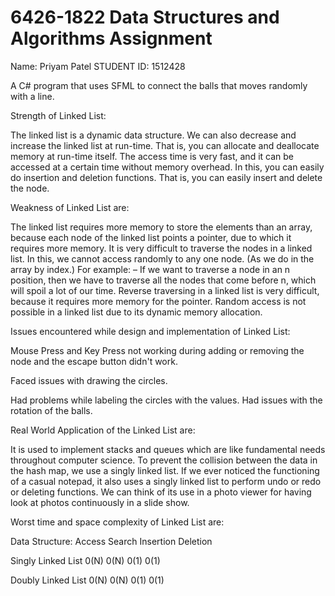 # 6426-1822 Data Structures and Algorithms Assignment


Name: Priyam Patel
STUDENT ID: 1512428


A C# program that uses SFML to connect the balls that moves randomly with a line.


Strength of Linked List:


The linked list is a dynamic data structure.
We can also decrease and increase the linked list at run-time. That is, you can allocate and deallocate memory at run-time itself.
The access time is very fast, and it can be accessed at a certain time without memory overhead.
In this, you can easily do insertion and deletion functions. 
That is, you can easily insert and delete the node.


Weakness of  Linked List are:


The linked list requires more memory to store the elements than an array, because each node of the linked list points a pointer, due to which it requires more memory.
It is very difficult to traverse the nodes in a linked list. In this, we cannot access randomly to any one node. (As we do in the array by index.) For example: – If we want to traverse a node in an n position, then we have to traverse all the nodes that come before n, which will spoil a lot of our time.
Reverse traversing in a linked list is very difficult, because it requires more memory for the pointer.
Random access is not possible in a linked list due to its dynamic memory allocation.



Issues encountered while design and implementation of Linked List:


Mouse Press and Key Press not working during adding or removing the node and the escape button didn't work.

Faced issues with drawing the circles.

Had problems while labeling the circles with the values.
Had issues with the rotation of the  balls.




Real World Application of the Linked List are:


It is used to implement stacks and queues which are like fundamental needs throughout computer science.
To prevent the collision between the data in the hash map, we use a singly linked list.
If we ever noticed the functioning of a casual notepad, it also uses a singly linked list to perform undo or redo or deleting functions.
We can think of its use in a photo viewer for having look at photos continuously in a slide show.




Worst time and space complexity of Linked List are:


Data Structure:	Access	Search	Insertion	Deletion

Singly Linked
 List			0(N)		0(N)		0(1)		0(1)

Doubly Linked 
List			0(N)		0(N)		0(1)		0(1)

